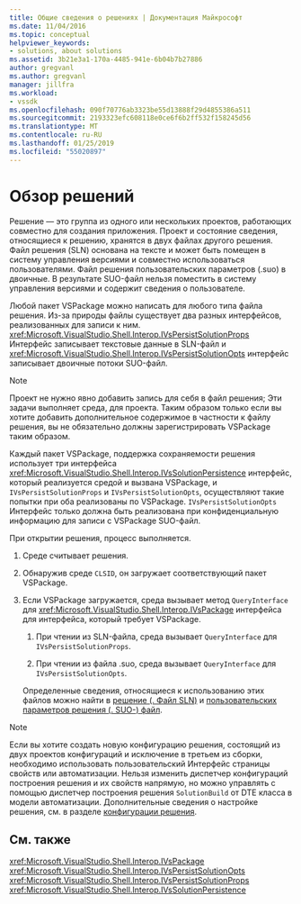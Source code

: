 ```yaml
---
title: Общие сведения о решениях | Документация Майкрософт
ms.date: 11/04/2016
ms.topic: conceptual
helpviewer_keywords:
- solutions, about solutions
ms.assetid: 3b21e3a1-170a-4485-941e-6b04b7b27886
author: gregvanl
ms.author: gregvanl
manager: jillfra
ms.workload:
- vssdk
ms.openlocfilehash: 090f70776ab3323be55d13888f29d4855386a511
ms.sourcegitcommit: 2193323efc608118e0ce6f6b2ff532f158245d56
ms.translationtype: MT
ms.contentlocale: ru-RU
ms.lasthandoff: 01/25/2019
ms.locfileid: "55020897"
---
```

# <a name="solutions-overview"></a>Обзор решений
Решение — это группа из одного или нескольких проектов, работающих совместно для создания приложения. Проект и состояние сведения, относящиеся к решению, хранятся в двух файлах другого решения. Файл решения (SLN) основана на тексте и может быть помещен в систему управления версиями и совместно использоваться пользователями. Файл решения пользовательских параметров (.suo) в двоичные. В результате SUO-файл нельзя поместить в систему управления версиями и содержит сведения о пользователе.  
  
 Любой пакет VSPackage можно написать для любого типа файла решения. Из-за природы файлы существует два разных интерфейсов, реализованных для записи к ним. <xref:Microsoft.VisualStudio.Shell.Interop.IVsPersistSolutionProps> Интерфейс записывает текстовые данные в SLN-файл и <xref:Microsoft.VisualStudio.Shell.Interop.IVsPersistSolutionOpts> интерфейс записывает двоичные потоки SUO-файл.  
  
> [!NOTE]
>  Проект не нужно явно добавить запись для себя в файл решения; Эти задачи выполняет среда, для проекта. Таким образом только если вы хотите добавить дополнительное содержимое в частности к файлу решения, вы не обязательно должны зарегистрировать VSPackage таким образом.  
  
 Каждый пакет VSPackage, поддержка сохраняемости решения использует три интерфейса <xref:Microsoft.VisualStudio.Shell.Interop.IVsSolutionPersistence> интерфейс, который реализуется средой и вызвана VSPackage, и `IVsPersistSolutionProps` и `IVsPersistSolutionOpts`, осуществляют такие попытки при оба реализованы по VSPackage. `IVsPersistSolutionOpts` Интерфейс только должна быть реализована при конфиденциальную информацию для записи с VSPackage SUO-файл.  
  
 При открытии решения, процесс выполняется.  
  
1. Среде считывает решения.  
  
2. Обнаружив среде `CLSID`, он загружает соответствующий пакет VSPackage.  
  
3. Если VSPackage загружается, среда вызывает метод `QueryInterface` для <xref:Microsoft.VisualStudio.Shell.Interop.IVsPackage> интерфейса для интерфейса, который требует VSPackage.  
  
   1.  При чтении из SLN-файла, среда вызывает `QueryInterface` для `IVsPersistSolutionProps`.  
  
   2.  При чтении из файла .suo, среда вызывает `QueryInterface` для `IVsPersistSolutionOpts`.  
  
   Определенные сведения, относящиеся к использованию этих файлов можно найти в [решение (. Файл SLN)](../../extensibility/internals/solution-dot-sln-file.md) и [пользовательских параметров решения (. SUO-) файл](../../extensibility/internals/solution-user-options-dot-suo-file.md).  
  
> [!NOTE]
>  Если вы хотите создать новую конфигурацию решения, состоящий из двух проектов конфигураций и исключение в третьем из сборки, необходимо использовать пользовательский Интерфейс страницы свойств или автоматизации. Нельзя изменить диспетчер конфигураций построения решения и их свойств напрямую, но можно управлять с помощью диспетчер построения решения `SolutionBuild` от DTE класса в модели автоматизации. Дополнительные сведения о настройке решения, см. в разделе [конфигурации решения](../../extensibility/internals/solution-configuration.md).  
  
## <a name="see-also"></a>См. также  
 <xref:Microsoft.VisualStudio.Shell.Interop.IVsPackage>   
 <xref:Microsoft.VisualStudio.Shell.Interop.IVsPersistSolutionOpts>   
 <xref:Microsoft.VisualStudio.Shell.Interop.IVsPersistSolutionProps>   
 <xref:Microsoft.VisualStudio.Shell.Interop.IVsSolutionPersistence>